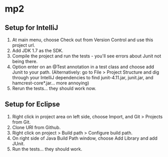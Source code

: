 # mp2

## Setup for IntelliJ
1. At main menu, choose Check out from Version Control and use this project url.
2. Add JDK 1.7 as the SDK.
3. Compile the project and run the tests - you'll see errors about Junit not being there.
4. Option enter on an @Test annotation in a test class and choose add Junit to your path. (Alternatively: go to File > Project Structure and dig through your IntelliJ dependencies to find junit-4.11.jar, junit.jar, and hamcrest-core*.jar... more annoying)
5. Rerun the tests... they should work now.

## Setup for Eclipse
1. Right click in project area on left side, choose Import, and Git > Projects from Git.
2. Clone URI from Github.
3. Right click on project > Build path > Configure build path.
4. On right side of Java Build Path window, choose Add Library and add JUnit.
5. Run the tests... they should work.
